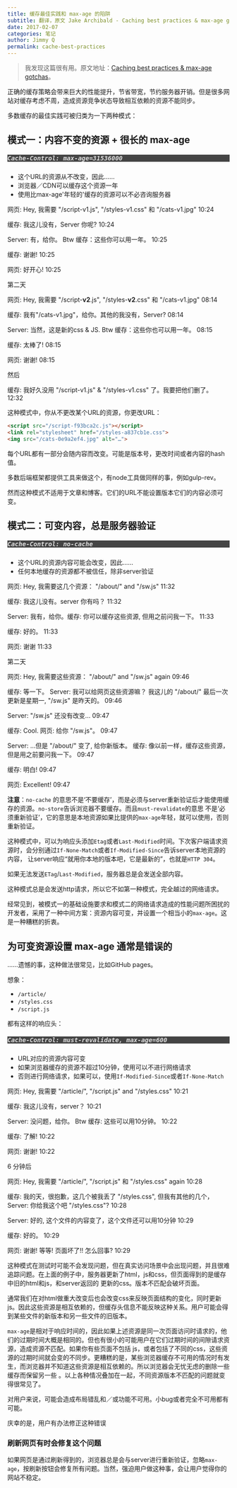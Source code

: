 ```yaml
---
title: 缓存最佳实践和 max-age 的陷阱
subtitle: 翻译，原文 Jake Archibald - Caching best practices & max-age gotchas
date: 2017-02-07
categories: 笔记
author: Jimmy Q
permalink: cache-best-practices
---
```


> 我发现这篇很有用。原文地址：[Caching best practices & max-age gotchas](https://jakearchibald.com/2016/caching-best-practices/)。

正确的缓存策略会带来巨大的性能提升，节省带宽，节约服务器开销。但是很多网站对缓存考虑不周，造成资源竞争状态导致相互依赖的资源不能同步。

多数缓存的最佳实践可被归类为一下两种模式：

## 模式一：内容不变的资源 + 很长的 max-age

<h5 style="background: #444; color: #ddd; font-family: monospace, monospace;">
    Cache-Control: max-age=31536000
</h5>

* 这个URL的资源从不改变，因此……
* 浏览器／CDN可以缓存这个资源一年
* 使用比max-age'年轻的'缓存的资源可以不必咨询服务器

<div class="chat">
  <p class="chat-item page-chat">
    <span class="author">网页<span>:</span></span>
    Hey, 我需要 <span class="chat-nowrap">"/script-v1.js"</span>, <span class="chat-nowrap">"/styles-v1.css"</span> 和 <span class="chat-nowrap">"/cats-v1.jpg"</span>
    <span class="time">10:24</span>
  </p>

  <p class="chat-item cache-chat">
    <span class="author">缓存<span>:</span></span>
    我这儿没有，Server 你呢?
    <span class="time">10:24</span>
  </p>

  <p class="chat-item server-chat">
    <span class="author">Server<span>:</span></span>
    有，给你。 Btw 缓存：这些你可以用一年。
    <span class="time">10:25</span>
  </p>

  <p class="chat-item cache-chat">
    <span class="author">缓存<span>:</span></span>
    谢谢!
    <span class="time">10:25</span>
  </p>

  <p class="chat-item page-chat">
    <span class="author">网页<span>:</span></span>
    好开心!
    <span class="time">10:25</span>
  </p>

  <p class="chat-direction">第二天</p>

  <p class="chat-item page-chat">
    <span class="author">网页<span>:</span></span>
    Hey, 我需要 <span class="chat-nowrap">"/script-<strong>v2</strong>.js"</span>, <span class="chat-nowrap">"/styles-<strong>v2</strong>.css"</span> 和 <span class="chat-nowrap">"/cats-v1.jpg"</span>
    <span class="time">08:14</span>
  </p>

  <p class="chat-item cache-chat">
    <span class="author">缓存<span>:</span></span>
    我有"/cats-v1.jpg"，给你。其他的我没有，Server?
    <span class="time">08:14</span>
  </p>

  <p class="chat-item server-chat">
    <span class="author">Server<span>:</span></span>
    当然，这是新的css &amp; JS. Btw 缓存：这些你也可以用一年。
    <span class="time">08:15</span>
  </p>

  <p class="chat-item cache-chat">
    <span class="author">缓存<span>:</span></span>
    太棒了!
    <span class="time">08:15</span>
  </p>

  <p class="chat-item page-chat">
    <span class="author">网页<span>:</span></span>
    谢谢!
    <span class="time">08:15</span>
  </p>

  <p class="chat-direction">然后</p>

  <p class="chat-item cache-chat">
    <span class="author">缓存<span>:</span></span>
    我好久没用 <span class="chat-nowrap">"/script-v1.js"</span> &amp; <span class="chat-nowrap">"/styles-v1.css"</span> 了。我要把他们删了。
    <span class="time">12:32</span>
  </p>
</div>


这种模式中，你从不更改某个URL的资源，你更改URL：

```html
<script src="/script-f93bca2c.js"></script>
<link rel="stylesheet" href="/styles-a837cb1e.css">
<img src="/cats-0e9a2ef4.jpg" alt="…">
```

每个URL都有一部分会随内容而改变。可能是版本号，更改时间或者内容的hash值。

多数后端框架都提供工具来做这个，有node工具做同样的事，例如gulp-rev。

然而这种模式不适用于文章和博客。它们的URL不能设置版本它们的内容必须可变。

## 模式二：可变内容，总是服务器验证

<h5 style="background: #444; color: #ddd; font-family: monospace, monospace;">
    Cache-Control: no-cache
</h5>

* 这个URL的资源内容可能会改变，因此……
* 任何本地缓存的资源都不被信任，除非server验证

<div class="chat">
  <p class="chat-item page-chat">
    <span class="author">网页<span>:</span></span>
    Hey, 我需要这几个资源： <span class="chat-nowrap">"/about/"</span> and <span class="chat-nowrap">"/sw.js"</span>
    <span class="time">11:32</span>
  </p>

  <p class="chat-item cache-chat">
    <span class="author">缓存<span>:</span></span>
    我这儿没有。server 你有吗？
    <span class="time">11:32</span>
  </p>

  <p class="chat-item server-chat">
    <span class="author">Server<span>:</span></span>
    我有，给你。缓存: 你可以缓存这些资源, 但用之前问我一下。
    <span class="time">11:33</span>
  </p>

  <p class="chat-item cache-chat">
    <span class="author">缓存<span>:</span></span>
    好的。
    <span class="time">11:33</span>
  </p>

  <p class="chat-item page-chat">
    <span class="author">网页<span>:</span></span>
    谢谢
    <span class="time">11:33</span>
  </p>

  <p class="chat-direction">第二天</p>

  <p class="chat-item page-chat">
    <span class="author">网页<span>:</span></span>
    Hey, 我需要这些资源： <span class="chat-nowrap">"/about/"</span> and <span class="chat-nowrap">"/sw.js"</span> again
    <span class="time">09:46</span>
  </p>

  <p class="chat-item cache-chat">
    <span class="author">缓存<span>:</span></span>
    等一下。 Server: 我可以给网页这些资源嘛？ 我这儿的 <span class="chat-nowrap">"/about/"</span> 最后一次更新是星期一, <span class="chat-nowrap">"/sw.js"</span> 是昨天的。
    <span class="time">09:46</span>
  </p>

  <p class="chat-item server-chat">
    <span class="author">Server<span>:</span></span>
    <span class="chat-nowrap">"/sw.js"</span> 还没有改变…
    <span class="time">09:47</span>
  </p>

  <p class="chat-item cache-chat">
    <span class="author">缓存<span>:</span></span>
    Cool. 网页: 给你 <span class="chat-nowrap">"/sw.js"</span>。
    <span class="time">09:47</span>
  </p>

  <p class="chat-item server-chat">
    <span class="author">Server<span>:</span></span>
    …但是 <span class="chat-nowrap">"/about/"</span> 变了, 给你新版本。 缓存: 像以前一样，缓存这些资源，但是用之前要问我一下。
    <span class="time">09:47</span>
  </p>

  <p class="chat-item cache-chat">
    <span class="author">缓存<span>:</span></span>
    明白!
    <span class="time">09:47</span>
  </p>

  <p class="chat-item page-chat">
    <span class="author">网页<span>:</span></span>
    Excellent!
    <span class="time">09:47</span>
  </p>
</div>

__注意__：`no-cache` 的意思不是‘不要缓存’，而是必须与server重新验证后才能使用缓存的资源。`no-store`告诉浏览器不要缓存。而且`must-revalidate`的意思
不是‘必须重新验证’，它的意思是本地资源如果比提供的`max-age`年轻，就可以使用，否则重新验证。

这种模式中，可以为响应头添加`Etag`或者`Last-Modified`时间。下次客户端请求资源时，会分别通过`If-None-Match`或者`If-Modified-Since`告诉server本地资源的内容，
让server响应“就用你本地的版本吧，它是最新的”，也就是`HTTP 304`。

如果无法发送`ETag`/`Last-Modified`，服务器总是会发送全部内容。

这种模式总是会发送http请求，所以它不如第一种模式，完全越过的网络请求。

经常见到，被模式一的基础设施要求和模式二的网络请求造成的性能问题所困扰的开发者，采用了一种中间方案：资源内容可变，并设置一个相当小的`max-age`。这是一种糟糕的折衷。

## 为可变资源设置 max-age 通常是错误的

……遗憾的事，这种做法很常见，比如GitHub pages。

想象：

* `/article/`
* `/styles.css`
* `/script.js`

都有这样的响应头：

<h5 style="background: #444; color: #ddd; font-family: monospace, monospace;">
    Cache-Control: must-revalidate, max-age=600
</h5>

* URL对应的资源内容可变
* 如果浏览器缓存的资源不超过10分钟，使用可以不进行网络请求
* 否则进行网络请求，如果可以，使用`If-Modified-Since`或者`If-None-Match`

<div class="chat">
  <p class="chat-item page-chat">
    <span class="author">网页<span>:</span></span>
    Hey, 我需要 <span class="chat-nowrap">"/article/"</span>, <span class="chat-nowrap">"/script.js"</span> and <span class="chat-nowrap">"/styles.css"</span>
    <span class="time">10:21</span>
  </p>

  <p class="chat-item cache-chat">
    <span class="author">缓存<span>:</span></span>
    我这儿没有，server？
    <span class="time">10:21</span>
  </p>

  <p class="chat-item server-chat">
    <span class="author">Server<span>:</span></span>
    没问题，给你。 Btw 缓存: 这些可以用10分钟。
    <span class="time">10:22</span>
  </p>

  <p class="chat-item cache-chat">
    <span class="author">缓存<span>:</span></span>
    了解!
    <span class="time">10:22</span>
  </p>

  <p class="chat-item page-chat">
    <span class="author">网页<span>:</span></span>
    谢谢!
    <span class="time">10:22</span>
  </p>

  <p class="chat-direction">6 分钟后</p>

  <p class="chat-item page-chat">
    <span class="author">网页<span>:</span></span>
    Hey, 我需要 <span class="chat-nowrap">"/article/"</span>, <span class="chat-nowrap">"/script.js"</span> 和 <span class="chat-nowrap">"/styles.css"</span> again
    <span class="time">10:28</span>
  </p>

  <p class="chat-item cache-chat">
    <span class="author">缓存<span>:</span></span>
    我的天，很抱歉，这几个被我丢了 <span class="chat-nowrap">"/styles.css"</span>, 但我有其他的几个， Server: 你给我这个吧 <span class="chat-nowrap">"/styles.css"</span>?
    <span class="time">10:28</span>
  </p>

  <p class="chat-item server-chat">
    <span class="author">Server<span>:</span></span>
    好的, 这个文件的内容变了，这个文件还可以用10分钟
    <span class="time">10:29</span>
  </p>

  <p class="chat-item cache-chat">
    <span class="author">缓存<span>:</span></span>
    好的。
    <span class="time">10:29</span>
  </p>

  <p class="chat-item page-chat">
    <span class="author">网页<span>:</span></span>
    谢谢! 等等! 页面坏了!! 怎么回事?
    <span class="time">10:29</span>
  </p>
</div>

这种模式在测试时可能不会发现问题，但在真实访问场景中会出现问题，并且很难追踪问题。在上面的例子中，服务器更新了html，js和css，但页面得到的是缓存中旧的html和js，和server返回的
更新的css。版本不匹配会破坏页面。

通常我们在对html做重大改变后也会改变css来反映页面结构的变化，同时更新js。因此这些资源是相互依赖的，但缓存头信息不能反映这种关系。用户可能会得到某些文件的新版本和另一些文件的旧版本。

`max-age`是相对于响应时间的，因此如果上述资源是同一次页面访问时请求的，他们的过期时间大概是相同的。但也有很小的可能用户在它们过期时间的间隙请求资源，造成资源不匹配。如果你有些页面不包括
js，或者包括了不同的css，这些资源的过期时间就会变的不同步。更糟糕的是，某些浏览器缓存不可用的情况时有发生，而浏览器并不知道这些资源是相互依赖的。所以浏览器会无忧无虑的删除一些缓存而保留另一些
。以上各种情况叠加在一起，不同资源版本不匹配的问题就变得很常见了。

对用户来说，可能会造成布局错乱和／或功能不可用。小bug或者完全不可用都有可能。

庆幸的是，用户有办法修正这种错误

### 刷新网页有时会修复这个问题

如果网页是通过刷新得到的，浏览器总是会与server进行重新验证，忽略`max-age`，按刷新按钮会修复所有问题。当然，强迫用户做这种事，会让用户觉得你的网站不稳定。